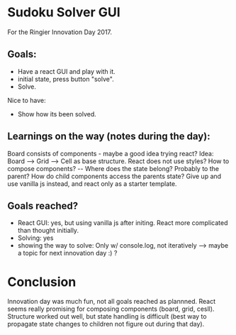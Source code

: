 Sudoku Solver GUI
==================

For the Ringier Innovation Day 2017.


Goals:
------
- Have a react GUI and play with it.
- initial state, press button "solve".
- Solve.

Nice to have:
- Show how its been solved.


Learnings on the way (notes during the day):
----------------------
Board consists of components - maybe a good idea trying react?
Idea: Board --> Grid --> Cell as base structure.
React does not use styles?
How to compose components? --
Where does the state belong? Probably to the parent?
How do child components access the parents state?
Give up and use vanilla js instead, and react only as a starter template.

Goals reached?
--------------

- React GUI: yes, but using vanilla js after initing. React more complicated than thought initially.
- Solving: yes
- showing the way to solve: Only w/ console.log, not iteratively --> maybe a topic for next innovation day :) ?


Conclusion
==========

Innovation day was much fun, not all goals reached as plannned. React seems really promising for composing components (board, grid, cesll). Structure worked out well, but state handling is difficult (best way to propagate state changes to children not figure out during that day).


